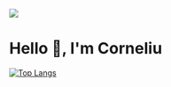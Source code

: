 ![](https://github.com/cornelber/cornelberliba/blob/main/github-temporary-banner.jpg) 

# Hello 👋, I'm Corneliu

[![Top Langs](https://github-readme-stats.vercel.app/api/top-langs/?username=cornelber)](https://github.com/anuraghazra/github-readme-stats)

